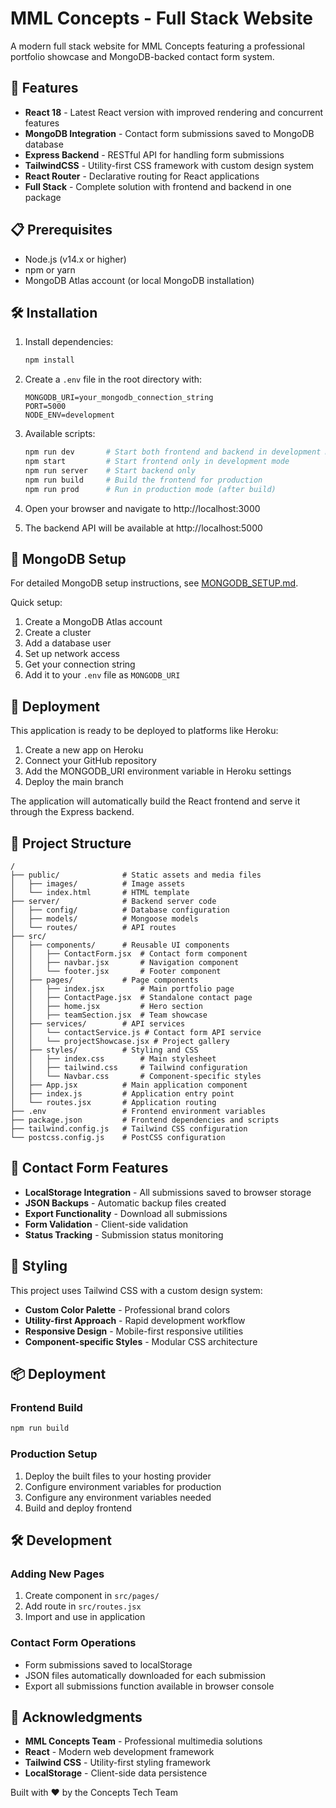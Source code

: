 # MML Concepts - Full Stack Website

A modern full stack website for MML Concepts featuring a professional portfolio showcase and MongoDB-backed contact form system.

## 🚀 Features

- **React 18** - Latest React version with improved rendering and concurrent features
- **MongoDB Integration** - Contact form submissions saved to MongoDB database
- **Express Backend** - RESTful API for handling form submissions
- **TailwindCSS** - Utility-first CSS framework with custom design system
- **React Router** - Declarative routing for React applications
- **Full Stack** - Complete solution with frontend and backend in one package

## 📋 Prerequisites

- Node.js (v14.x or higher)
- npm or yarn
- MongoDB Atlas account (or local MongoDB installation)

## 🛠️ Installation

1. Install dependencies:
   ```bash
   npm install
   ```

2. Create a `.env` file in the root directory with:
   ```
   MONGODB_URI=your_mongodb_connection_string
   PORT=5000
   NODE_ENV=development
   ```

3. Available scripts:
   ```bash
   npm run dev       # Start both frontend and backend in development mode
   npm start         # Start frontend only in development mode
   npm run server    # Start backend only
   npm run build     # Build the frontend for production
   npm run prod      # Run in production mode (after build)
   ```

4. Open your browser and navigate to http://localhost:3000

5. The backend API will be available at http://localhost:5000

## 💾 MongoDB Setup

For detailed MongoDB setup instructions, see [MONGODB_SETUP.md](MONGODB_SETUP.md).

Quick setup:
1. Create a MongoDB Atlas account
2. Create a cluster
3. Add a database user
4. Set up network access
5. Get your connection string
6. Add it to your `.env` file as `MONGODB_URI`

## 🚀 Deployment

This application is ready to be deployed to platforms like Heroku:

1. Create a new app on Heroku
2. Connect your GitHub repository
3. Add the MONGODB_URI environment variable in Heroku settings
4. Deploy the main branch

The application will automatically build the React frontend and serve it through the Express backend.

## 📁 Project Structure

```
/
├── public/              # Static assets and media files
│   ├── images/          # Image assets
│   └── index.html       # HTML template
├── server/              # Backend server code
│   ├── config/          # Database configuration
│   ├── models/          # Mongoose models
│   └── routes/          # API routes
├── src/
│   ├── components/      # Reusable UI components
│   │   ├── ContactForm.jsx  # Contact form component
│   │   ├── navbar.jsx       # Navigation component
│   │   └── footer.jsx       # Footer component
│   ├── pages/           # Page components
│   │   ├── index.jsx        # Main portfolio page
│   │   ├── ContactPage.jsx  # Standalone contact page
│   │   ├── home.jsx         # Hero section
│   │   ├── teamSection.jsx  # Team showcase
│   ├── services/        # API services
│   │   └── contactService.js # Contact form API service
│   │   └── projectShowcase.jsx # Project gallery
│   ├── styles/          # Styling and CSS
│   │   ├── index.css        # Main stylesheet
│   │   ├── tailwind.css     # Tailwind configuration
│   │   └── Navbar.css       # Component-specific styles
│   ├── App.jsx          # Main application component
│   ├── index.js         # Application entry point
│   └── routes.jsx       # Application routing
├── .env                 # Frontend environment variables
├── package.json         # Frontend dependencies and scripts
├── tailwind.config.js   # Tailwind CSS configuration
└── postcss.config.js    # PostCSS configuration
```

## 📝 Contact Form Features

- **LocalStorage Integration** - All submissions saved to browser storage
- **JSON Backups** - Automatic backup files created
- **Export Functionality** - Download all submissions
- **Form Validation** - Client-side validation
- **Status Tracking** - Submission status monitoring

## 🎨 Styling

This project uses Tailwind CSS with a custom design system:

- **Custom Color Palette** - Professional brand colors
- **Utility-first Approach** - Rapid development workflow
- **Responsive Design** - Mobile-first responsive utilities
- **Component-specific Styles** - Modular CSS architecture

## 📦 Deployment

### Frontend Build
```bash
npm run build
```

### Production Setup
1. Deploy the built files to your hosting provider
2. Configure environment variables for production
3. Configure any environment variables needed
4. Build and deploy frontend

## 🛠️ Development

### Adding New Pages
1. Create component in `src/pages/`
2. Add route in `src/routes.jsx`
3. Import and use in application

### Contact Form Operations
- Form submissions saved to localStorage
- JSON files automatically downloaded for each submission
- Export all submissions function available in browser console

## 🙏 Acknowledgments

- **MML Concepts Team** - Professional multimedia solutions
- **React** - Modern web development framework
- **Tailwind CSS** - Utility-first styling framework
- **LocalStorage** - Client-side data persistence

Built with ❤️ by the Concepts Tech Team